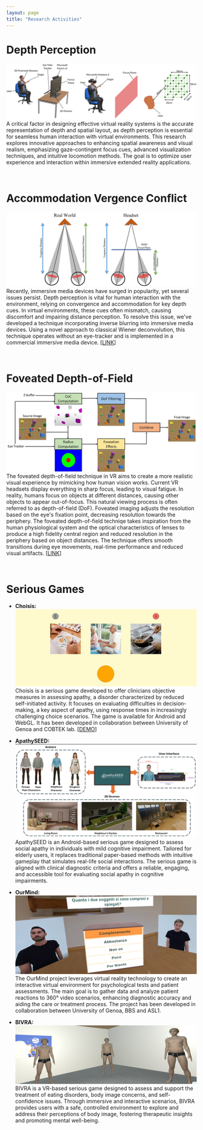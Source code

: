 ```yaml
---
layout: page
title: "Research Activities"
---
```


# Depth Perception
![alt text](assets/Depth.jpg)
A critical factor in designing effective virtual reality systems is the accurate representation of depth and spatial layout, as depth perception is essential for seamless human interaction with virtual environments. This research explores innovative approaches to enhancing spatial awareness and visual realism, emphasizing gaze-contingent focus cues, advanced visualization techniques, and intuitive locomotion methods. The goal is to optimize user experience and interaction within immersive extended reality applications.

<br>

# Accommodation Vergence Conflict
![alt text](assets/VAC.jpg)
Recently, immersive media devices have surged in popularity, yet several issues persist. Depth perception is vital for human interaction with the environment, relying on convergence and accommodation for key depth cues. In virtual environments, these cues often mismatch, causing discomfort and impairing distance perception. To resolve this issue, we've developed a technique incorporating inverse blurring into immersive media devices. Using a novel approach to classical Wiener deconvolution, this technique operates without an eye-tracker and is implemented in a commercial immersive media device. [[LINK](https://ieeexplore.ieee.org/stamp/stamp.jsp?tp=&arnumber=10315149)]

<br>

# Foveated Depth-of-Field
![alt text](assets/FoveatedDoF.jpg)
The foveated depth-of-field technique in VR aims to create a more realistic visual experience by mimicking how human vision works. Current VR headsets display everything in sharp focus, leading to visual fatigue. In reality, humans focus on objects at different distances, causing other objects to appear out-of-focus. This natural viewing process is often referred to as depth-of-field (DoF). Foveated imaging adjusts the resolution based on the eye's fixation point, decreasing resolution towards the periphery. The foveated depth-of-field techniqe takes inspiration from the human physiological system and the optical characteristics of lenses to produce a high fidelity central region and reduced resolution in the periphery based on object distances. The technique offers smooth transitions during eye movements, real-time performance and reduced visual artifacts. [[LINK](https://github.com/RazeenHussain/FoveatedDoF_VR)]

<br>

# Serious Games
- **Choisis:**
![alt text](assets/Choisis.jpg)
Choisis is a serious game developed to offer clinicians objective measures in assessing apathy, a disorder characterized by reduced self-initiated activity. It focuses on evaluating difficulties in decision-making, a key aspect of apathy, using response times in increasingly challenging choice scenarios. The game is available for Android and WebGL. It has been developed in collaboration between University of Genoa and COBTEK lab. [[DEMO](https://razeenhussain.itch.io/choisis)]

- **ApathySEED:**
![alt text](assets/ApathySEED.jpg)
ApathySEED is an Android-based serious game designed to assess social apathy in individuals with mild cognitive impairment. Tailored for elderly users, it replaces traditional paper-based methods with intuitive gameplay that simulates real-life social interactions. The serious game is aligned with clinical diagnostic criteria and offers a reliable, engaging, and accessible tool for evaluating social apathy in cognitive impairments.

- **OurMind:**
![alt text](assets/OurMind.jpg)
The OurMind project leverages virtual reality technology to create an interactive virtual environment for psychological tests and patient assessments. The main goal is to gather data and analyze patient reactions to 360° video scenarios, enhancing diagnostic accuracy and aiding the care or treatment process. The project has been developed in collaboration between University of Genoa, BBS and ASL1. 

- **BIVRA:**
![alt text](assets/BIVRA.jpg)
BIVRA is a VR-based serious game designed to assess and support the treatment of eating disorders, body image concerns, and self-confidence issues. Through immersive and interactive scenarios, BIVRA provides users with a safe, controlled environment to explore and address their perceptions of body image, fostering therapeutic insights and promoting mental well-being.
